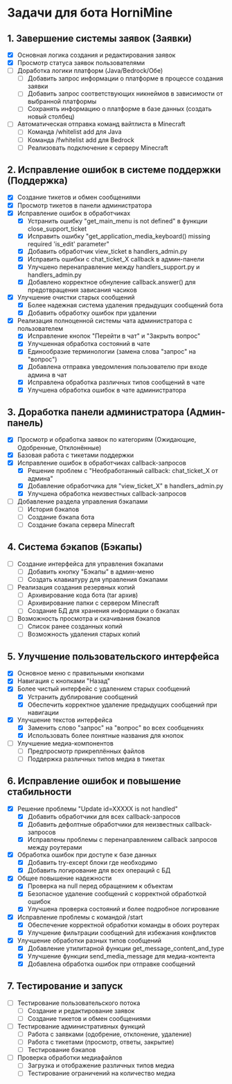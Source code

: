 # Задачи для бота HorniMine

## 1. Завершение системы заявок (Заявки)
- [x] Основная логика создания и редактирования заявок
- [x] Просмотр статуса заявок пользователями
- [ ] Доработка логики платформ (Java/Bedrock/Обе)
  - [ ] Добавить запрос информации о платформе в процессе создания заявки
  - [ ] Добавить запрос соответствующих никнеймов в зависимости от выбранной платформы
  - [ ] Сохранять информацию о платформе в базе данных (создать новый столбец)
- [ ] Автоматическая отправка команд вайтлиста в Minecraft
  - [ ] Команда /whitelist add <nickname> для Java
  - [ ] Команда /fwhitelist add <nickname> для Bedrock
  - [ ] Реализовать подключение к серверу Minecraft

## 2. Исправление ошибок в системе поддержки (Поддержка)
- [x] Создание тикетов и обмен сообщениями
- [x] Просмотр тикетов в панели администратора
- [x] Исправление ошибок в обработчиках
  - [x] Устранить ошибку "get_main_menu is not defined" в функции close_support_ticket
  - [x] Исправить ошибку "get_application_media_keyboard() missing required 'is_edit' parameter"
  - [x] Добавить обработчик view_ticket в handlers_admin.py
  - [x] Исправить ошибки с chat_ticket_X callback в админ-панели
  - [x] Улучшено перенаправление между handlers_support.py и handlers_admin.py
  - [x] Добавлено корректное обнуление callback.answer() для предотвращения зависания часиков
- [x] Улучшение очистки старых сообщений
  - [x] Более надежная система удаления предыдущих сообщений бота
  - [x] Добавить обработку ошибок при удалении
- [x] Реализация полноценной системы чата администратора с пользователем
  - [x] Исправление кнопок "Перейти в чат" и "Закрыть вопрос"
  - [x] Улучшенная обработка состояний в чате
  - [x] Единообразие терминологии (замена слова "запрос" на "вопрос")
  - [x] Добавлена отправка уведомления пользователю при входе админа в чат
  - [x] Исправлена обработка различных типов сообщений в чате
  - [x] Улучшена обработка ошибок в чате администратора

## 3. Доработка панели администратора (Админ-панель)
- [x] Просмотр и обработка заявок по категориям (Ожидающие, Одобренные, Отклонённые)
- [x] Базовая работа с тикетами поддержки
- [x] Исправление ошибок в обработчиках callback-запросов
  - [x] Решение проблем с "Необработанный callback: chat_ticket_X от админа"
  - [x] Добавление обработчика для "view_ticket_X" в handlers_admin.py
  - [x] Улучшена обработка неизвестных callback-запросов
- [ ] Добавление раздела управления бэкапами
  - [ ] История бэкапов
  - [ ] Создание бэкапа бота
  - [ ] Создание бэкапа сервера Minecraft

## 4. Система бэкапов (Бэкапы)
- [ ] Создание интерфейса для управления бэкапами
  - [ ] Добавить кнопку "Бэкапы" в админ-меню
  - [ ] Создать клавиатуру для управления бэкапами
- [ ] Реализация создания резервных копий
  - [ ] Архивирование кода бота (tar архив)
  - [ ] Архивирование папки с сервером Minecraft
  - [ ] Создание БД для хранения информации о бэкапах
- [ ] Возможность просмотра и скачивания бэкапов
  - [ ] Список ранее созданных копий
  - [ ] Возможность удаления старых копий

## 5. Улучшение пользовательского интерфейса
- [x] Основное меню с правильными кнопками
- [x] Навигация с кнопками "Назад"
- [x] Более чистый интерфейс с удалением старых сообщений
  - [x] Устранить дублирование сообщений
  - [x] Обеспечить корректное удаление предыдущих сообщений при навигации
- [x] Улучшение текстов интерфейса
  - [x] Заменить слово "запрос" на "вопрос" во всех сообщениях
  - [x] Использовать более понятные названия для кнопок
- [ ] Улучшение медиа-компонентов
  - [ ] Предпросмотр прикреплённых файлов
  - [ ] Поддержка различных типов медиа в тикетах

## 6. Исправление ошибок и повышение стабильности
- [x] Решение проблемы "Update id=XXXXX is not handled"
  - [x] Добавить обработчики для всех callback-запросов
  - [x] Добавить дефолтные обработчики для неизвестных callback-запросов
  - [x] Исправлены проблемы с перенаправлением callback запросов между роутерами
- [x] Обработка ошибок при доступе к базе данных
  - [x] Добавить try-except блоки где необходимо
  - [x] Добавить логирование для всех операций с БД
- [x] Общее повышение надежности
  - [x] Проверка на null перед обращением к объектам
  - [x] Безопасное удаление сообщений с корректной обработкой ошибок
  - [x] Улучшена проверка состояний и более подробное логирование
- [x] Исправление проблемы с командой /start
  - [x] Обеспечение корректной обработки команды в обоих роутерах
  - [x] Улучшение фильтрации сообщений для избежания конфликтов
- [x] Улучшение обработки разных типов сообщений
  - [x] Добавление утилитарной функции get_message_content_and_type
  - [x] Улучшение функции send_media_message для медиа-контента
  - [x] Добавлена обработка ошибок при отправке сообщений

## 7. Тестирование и запуск
- [ ] Тестирование пользовательского потока
  - [ ] Создание и редактирование заявок
  - [ ] Создание тикетов и обмен сообщениями
- [ ] Тестирование административных функций
  - [ ] Работа с заявками (одобрение, отклонение, удаление)
  - [ ] Работа с тикетами (просмотр, ответы, закрытие)
  - [ ] Тестирование бэкапов
- [ ] Проверка обработки медиафайлов
  - [ ] Загрузка и отображение различных типов медиа
  - [ ] Тестирование ограничений на количество медиа 